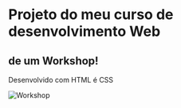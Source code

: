 # Projeto do meu curso de desenvolvimento Web
de um Workshop!
---------------------------------------------
Desenvolvido com HTML é CSS

![Workshop](https://user-images.githubusercontent.com/88971985/140676748-890c344c-b0fa-4963-b372-83d23c492e60.gif)

